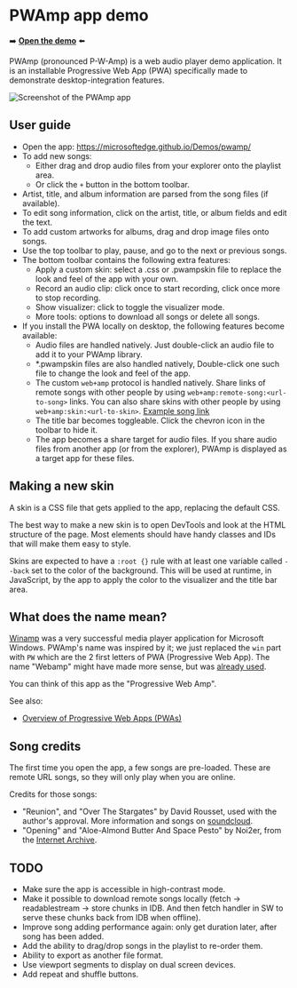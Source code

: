 # PWAmp app demo

➡️ **[Open the demo](https://microsoftedge.github.io/Demos/pwamp/)** ⬅️

PWAmp (pronounced P-W-Amp) is a web audio player demo application. It is an installable Progressive Web App (PWA) specifically made to demonstrate desktop-integration features.

![Screenshot of the PWAmp app](screenshot-playlist.png)


<!-- ====================================================================== -->
## User guide

* Open the app: https://microsoftedge.github.io/Demos/pwamp/
* To add new songs:
  * Either drag and drop audio files from your explorer onto the playlist area.
  * Or click the `+` button in the bottom toolbar.
* Artist, title, and album information are parsed from the song files (if available).
* To edit song information, click on the artist, title, or album fields and edit the text.
* To add custom artworks for albums, drag and drop image files onto songs.
* Use the top toolbar to play, pause, and go to the next or previous songs.
* The bottom toolbar contains the following extra features:
  * Apply a custom skin: select a .css or .pwampskin file to replace the look and feel of the app with your own.
  * Record an audio clip: click once to start recording, click once more to stop recording.
  * Show visualizer: click to toggle the visualizer mode.
  * More tools: options to download all songs or delete all songs.
* If you install the PWA locally on desktop, the following features become available:
  * Audio files are handled natively. Just double-click an audio file to add it to your PWAmp library.
  * *.pwampskin files are also handled natively, Double-click one such file to change the look and feel of the app.
  * The custom `web+amp` protocol is handled natively. Share links of remote songs with other people by using `web+amp:remote-song:<url-to-song>` links. You can also share skins with other people by using `web+amp:skin:<url-to-skin>`.
    [Example song link](web+amp:remote-song:ia803003.us.archive.org/17/items/78_by-the-light-of-the-silvery-moon_fats-waller-and-his-rhythm-fats-waller-the-dee_gbia0153541a/BY%20THE%20LIGHT%20OF%20THE%20SILVERY%20-%20%22Fats%22%20Waller%20and%20his%20Rhythm.mp3)
  * The title bar becomes toggleable. Click the chevron icon in the toolbar to hide it.
  * The app becomes a share target for audio files. If you share audio files from another app (or from the explorer), PWAmp is displayed as a target app for these files.


<!-- ====================================================================== -->
## Making a new skin

A skin is a CSS file that gets applied to the app, replacing the default CSS.

The best way to make a new skin is to open DevTools and look at the HTML structure of the page. Most elements should have handy classes and IDs that will make them easy to style.

Skins are expected to have a `:root {}` rule with at least one variable called `--back` set to the color of the background. This will be used at runtime, in JavaScript, by the app to apply the color to the visualizer and the title bar area.


<!-- ====================================================================== -->
## What does the name mean?

[Winamp](https://en.wikipedia.org/wiki/Winamp) was a very successful media player application for Microsoft Windows. PWAmp's name was inspired by it; we just replaced the `win` part with `PW` which are the 2 first letters of PWA (Progressive Web App). The name "Webamp" might have made more sense, but was [already used](https://webamp.org/).

You can think of this app as the "Progressive Web Amp".

See also:
* [Overview of Progressive Web Apps (PWAs)](https://learn.microsoft.com/microsoft-edge/progressive-web-apps/)


<!-- ====================================================================== -->
## Song credits

The first time you open the app, a few songs are pre-loaded. These are remote URL songs, so they will only play when you are online.

Credits for those songs:

* "Reunion", and "Over The Stargates" by David Rousset, used with the author's approval. More information and songs on [soundcloud](https://soundcloud.com/david-rousset).
* "Opening" and "Aloe-Almond Butter And Space Pesto" by Noi2er, from the [Internet Archive](https://archive.org/details/DWK382).


<!-- ====================================================================== -->
## TODO

* Make sure the app is accessible in high-contrast mode.
* Make it possible to download remote songs locally (fetch -> readablestream -> store chunks in IDB. And then fetch handler in SW to serve these chunks back from IDB when offline).
* Improve song adding performance again: only get duration later, after song has been added.
* Add the ability to drag/drop songs in the playlist to re-order them.
* Ability to export as another file format.
* Use viewport segments to display on dual screen devices.
* Add repeat and shuffle buttons.
